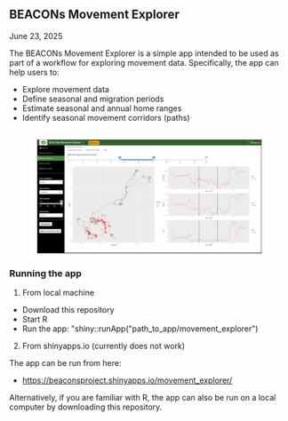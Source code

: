 ## BEACONs Movement Explorer

June 23, 2025

The BEACONs Movement Explorer is a simple app intended to be used as part of a workflow for exploring movement data. Specifically, the app can help users to:

  - Explore movement data
  - Define seasonal and migration periods
  - Estimate seasonal and annual home ranges
  - Identify seasonal movement corridors (paths)

<br>

<center><img src="bme.png" alt="Description" style="width:80%; height:auto;"></center>

### Running the app

1. From local machine

- Download this repository
- Start R
- Run the app: "shiny::runApp("path_to_app/movement_explorer")

2. From shinyapps.io (currently does not work)

The app can be run from here:

- <https://beaconsproject.shinyapps.io/movement_explorer/>

Alternatively, if you are familiar with R, the app can also be run on a local computer by downloading this repository.
